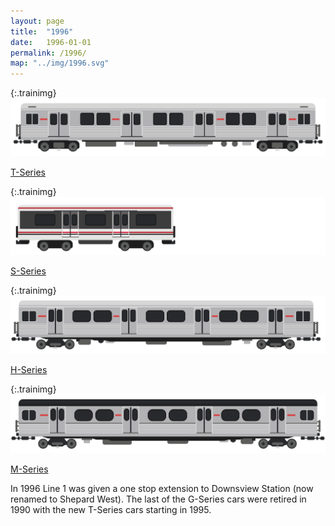 ```yaml
---
layout: page
title:  "1996"
date:   1996-01-01
permalink: /1996/
map: "../img/1996.svg"
---
```


{:.trainimg}
![T-Series Subway Car](../img/t-series.svg)

[T-Series](https://en.wikipedia.org/wiki/T_series_(Toronto_subway))

{:.trainimg}
![S-Series SRT Car](../img/s-series.svg)

[S-Series](https://en.wikipedia.org/wiki/S_series_(Toronto_subway))

{:.trainimg}
![H-Series Subway Car](../img/h-series.svg)

[H-Series](https://en.wikipedia.org/wiki/H_series_(Toronto_subway))

{:.trainimg}
![M-Series Subway Car](../img/m-series.svg)

[M-Series](https://en.wikipedia.org/wiki/M_series_(Toronto_subway))

In 1996 Line 1 was given a one stop extension to Downsview Station (now renamed to Shepard West).  The last of the G-Series cars were retired in 1990 with the new T-Series cars starting in 1995.